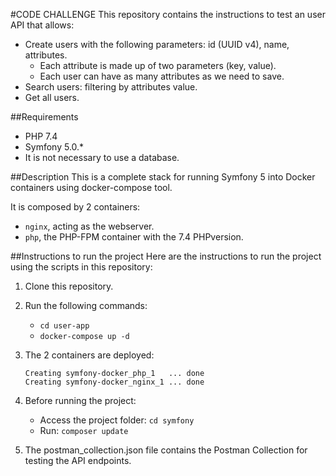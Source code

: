 #CODE CHALLENGE
This repository contains the instructions to test an user API that allows:
* Create users with the following parameters: id (UUID v4), name, attributes. 
    - Each attribute is made up of two parameters (key, value).
    - Each user can have as many attributes as we need to save.
* Search users: filtering by attributes value.
* Get all users.

##Requirements
* PHP 7.4
* Symfony 5.0.*
* It is not necessary to use a database.

##Description
This is a complete stack for running Symfony 5 into Docker containers using docker-compose tool.

It is composed by 2 containers:
- `nginx`, acting as the webserver.
- `php`, the PHP-FPM container with the 7.4 PHPversion.

##Instructions to run the project
Here are the instructions to run the project using the scripts in this repository:

1. Clone this repository.
2. Run the following commands: 
    - `cd user-app`
    - `docker-compose up -d`
    
3. The 2 containers are deployed: 
    ```
    Creating symfony-docker_php_1   ... done
    Creating symfony-docker_nginx_1 ... done
    ```
4. Before running the project:
    - Access the project folder: `cd symfony`
    - Run: `composer update`
5. The postman_collection.json file contains the Postman Collection for testing the API endpoints.
